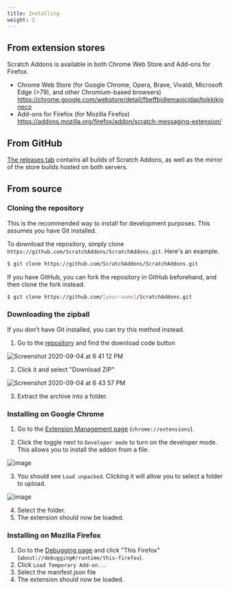 ```yaml
---
title: Installing
weight: 2
---
```


## From extension stores

Scratch Addons is available in both Chrome Web Store and Add-ons for Firefox.

- Chrome Web Store (for Google Chrome, Opera, Brave, Vivaldi, Microsoft Edge (>79), and other Chromium-based browsers)  
  https://chrome.google.com/webstore/detail/fbeffbjdlemaoicjdapfpikkikjoneco  
- Add-ons for Firefox (for Mozilla Firefox)  
  https://addons.mozilla.org/firefox/addon/scratch-messaging-extension/  

## From GitHub

[The releases tab](https://github.com/ScratchAddons/ScratchAddons/releases) contains all builds of Scratch Addons, as well as the mirror of the store builds hosted on both servers.

## From source

### Cloning the repository

This is the recommended way to install for development purposes. This assumes you have Git installed.

To download the repository, simply clone `https://github.com/ScratchAddons/ScratchAddons.git`. Here's an example.

```sh
$ git clone https://github.com/ScratchAddons/ScratchAddons.git
```

If you have GitHub, you can fork the repository in GitHub beforehand, and then clone the fork instead.

```sh
$ git clone https://github.com/[your-name]/ScratchAddons.git
```

### Downloading the zipball

If you don't have Git installed, you can try this method instead.

1. Go to the [repository](https://github.com/ScratchAddons/ScratchAddons) and find the download code button

![Screenshot 2020-09-04 at 6 41 12 PM](https://user-images.githubusercontent.com/61319150/92291572-f17ef080-eede-11ea-85e8-fda961a56074.png)

2. Click it and select "Download ZIP"

![Screenshot 2020-09-04 at 6 43 57 PM](https://user-images.githubusercontent.com/61319150/92291570-f0e65a00-eede-11ea-80ee-f32e340327d9.png)

3. Extract the archive into a folder.

### Installing on Google Chrome

1. Go to the [Extension Management page](chrome://extensions) (`chrome://extensions`).

2. Click the toggle next to `Developer mode` to turn on the developer mode. This allows you to install the addon from a file.

![image](https://user-images.githubusercontent.com/61319150/92291715-8550bc80-eedf-11ea-9ec1-6628c5b3fbc2.png)

3. You should see `Load unpacked`. Clicking it will allow you to select a folder to upload.

![image](https://user-images.githubusercontent.com/61319150/92291792-d3fe5680-eedf-11ea-9d62-8e02b262f575.png)

4. Select the folder.
5. The extension should now be loaded. 

### Installing on Mozilla Firefox

<!-- TODO: Add pictures -->

1. Go to the [Debugging page](about://debugging#/runtime/this-firefox) and click "This Firefox" (`about://debugging#/runtime/this-firefox`).
2. Click `Load Temporary Add-on...` 
3. Select the manifest.json file
4. The extension should now be loaded.

